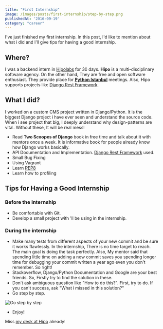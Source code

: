 ```yaml
---
title: "First Internship"
image: /images/posts/first-internship/step-by-step.png
publishedAt: '2016-09-19'
category: "career"
---
```


I've just finished my first internship. In this post, I'd like to mention about what i did and I'll give tips for having a good internship.

## Where?

I was a backend intern in [Hipolabs](http://hipolabs.com) for 30 days. **Hipo** is a multi-disciplinary software agency. On the other hand, They are free and open software enthusiast. They provide place for [**Python Istanbul**](http://pyistanbul.org) meetings. Also, Hipo supports projects like [Django Rest Framework](https://fund.django-rest-framework.org/topics/funding/#our-sponsors).

## What I did?

I worked on a custom CMS project written in Django/Python. It is the biggest Django project i have ever seen and understand the source code. When i see project that big, I deeply understand why design-patterns are vital. Without these, It will be real mess!

- Read **Two Scoopes of Django** book in free time and talk about it with mentors once a week. It is informative book for people already know how Django works basically.
- API Documentation and Implementation. [Django Rest Framework](http://www.django-rest-framework.org/) used.
- Small Bug Fixing
- Using Vagrant
- Learn [PEP8](https://www.python.org/dev/peps/pep-0008/)
- Learn how to profiling

## Tips for Having a Good Internship

### Before the internship

- Be comfortable with Git.
- Develop a small project with 'll be using in the internship.

### During the internship

- Make many tests from different aspects of your new commit and be sure it works flawlessly. In the internship, There is no time target to reach. The main goal is doing the task perfectly. Also, My mentor said that spending little time on adding a new commit saves you spending longer time for debugging your commit written a year ago even you don't remember. So right!
- Stackoverflow, Django/Python Documentation and Google are your best friends. So, Firstly try to find the solution in these.
- Don't ask ambiguous question like "How to do this?". First, try to do. If you can't success, ask "What i missed in this solution?"
- Go step by step.

![Go step by step](/images/posts/first-internship/step-by-step.png)

- Enjoy!

Miss [my desk at Hipo](/images/posts/first-internship/my-desk-at-hipo.jpg) already!
